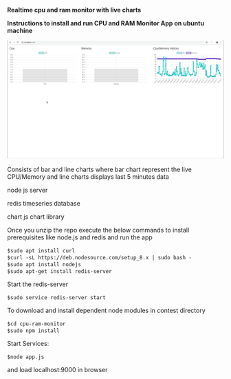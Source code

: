**Realtime cpu and ram monitor with live charts**

**Instructions to install and run CPU and RAM Monitor App on ubuntu machine**

![alt text](https://github.com/vishnuvv/cpu-ram-monitor/blob/master/contest_cpu_ram.gif)

Consists of bar and line charts where bar chart represent the live CPU/Memory and
line charts displays last 5 minutes data

node js server

redis timeseries database

chart js chart library

Once you unzip the repo execute the below commands to 
install prerequisites like node.js and redis and run the app
```
$sudo apt install curl
$curl -sL https://deb.nodesource.com/setup_8.x | sudo bash -
$sudo apt install nodejs
$sudo apt-get install redis-server
```
Start the redis-server
```
$sudo service redis-server start
```
To download and install dependent node modules in contest directory
```
$cd cpu-ram-monitor
$sudo npm install
```
Start Services:
```
$node app.js
```

and load localhost:9000 in browser
